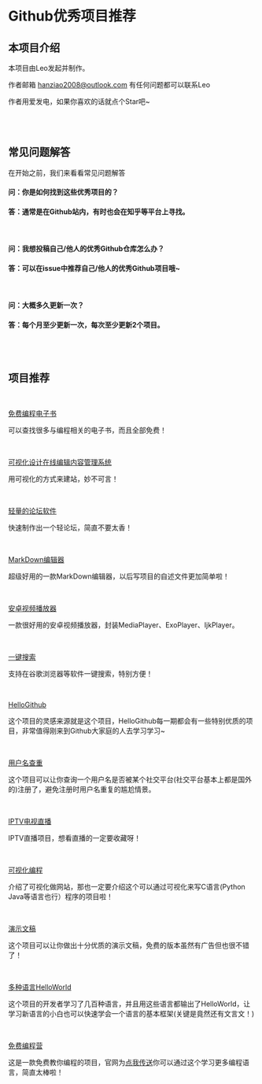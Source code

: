 # Github优秀项目推荐

## 本项目介绍

本项目由Leo发起并制作。

作者邮箱 hanziao2008@outlook.com 有任何问题都可以联系Leo

作者用爱发电，如果你喜欢的话就点个Star吧~

<br>

<br>

## 常见问题解答

在开始之前，我们来看看常见问题解答

#### 问：你是如何找到这些优秀项目的？
#### 答：通常是在Github站内，有时也会在知乎等平台上寻找。

<br>

#### 问：我想投稿自己/他人的优秀Github仓库怎么办？
#### 答：可以在issue中推荐自己/他人的优秀Github项目哦~

<br>

#### 问：大概多久更新一次？
#### 答：每个月至少更新一次，每次至少更新2个项目。

<br>

<br>

## 项目推荐

<br>

[免费编程电子书](https://github.com/justjavac/free-programming-books-zh_CN)

可以查找很多与编程相关的电子书，而且全部免费！

<br>

[可视化设计在线编辑内容管理系统](https://github.com/SeriaWei/ZKEACMS)

用可视化的方式来建站，妙不可言！

<br>

[轻量的论坛软件](https://github.com/stuoe/stuoe)

快速制作出一个轻论坛，简直不要太香！

<br>

[MarkDown编辑器](https://github.com/Vanessa219/vditor)

超级好用的一款MarkDown编辑器，以后写项目的自述文件更加简单啦！

<br>

[安卓视频播放器](https://github.com/Doikki/DKVideoPlayer)

一款很好用的安卓视频播放器，封装MediaPlayer、ExoPlayer、IjkPlayer。

<br>

[一键搜索](https://github.com/unbug/codelf)

支持在谷歌浏览器等软件一键搜索，特别方便！

<br>

[HelloGithub](https://github.com/521xueweihan/HelloGitHub)

这个项目的灵感来源就是这个项目，HelloGithub每一期都会有一些特别优质的项目，非常值得刚来到Github大家庭的人去学习学习~

<br>

[用户名查重](https://github.com/sherlock-project/sherlock)

这个项目可以让你查询一个用户名是否被某个社交平台(社交平台基本上都是国外的)注册了，避免注册时用户名重复的尴尬情景。

<br>

[IPTV电视直播](https://github.com/iptv-org/iptv)

IPTV直播项目，想看直播的一定要收藏呀！

<br>

[可视化编程](https://github.com/CoatiSoftware/Sourcetrail)

介绍了可视化做网站，那也一定要介绍这个可以通过可视化来写C语言(Python Java等语言也行）程序的项目啦！

<br>

[演示文稿](https://github.com/hakimel/reveal.js)

这个项目可以让你做出十分优质的演示文稿，免费的版本虽然有广告但也很不错了！

<br>

[多种语言HelloWorld](https://github.com/leachim6/hello-world)

这个项目的开发者学习了几百种语言，并且用这些语言都输出了HelloWorld，让学习新语言的小白也可以快速学会一个语言的基本框架(关键是竟然还有文言文！)

<br>

[免费编程营](https://github.com/freeCodeCamp/freeCodeCamp)

这是一款免费教你编程的项目，官网为[点我传送](https://www.freecodecamp.org/)你可以通过这个学习更多编程语言，简直太棒啦！
